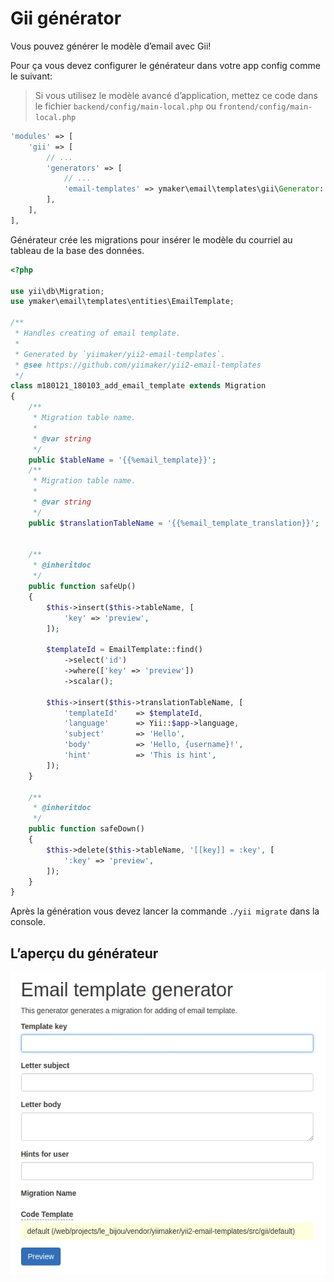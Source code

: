 Gii générator
=============

Vous pouvez générer le modèle d’email avec Gii!

Pour ça vous devez configurer le générateur dans votre app config comme le suivant:

> Si vous utilisez le modèle avancé d’application, mettez ce code dans le fichier `backend/config/main-local.php`
> ou `frontend/config/main-local.php`

```php
'modules' => [
    'gii' => [
        // ...
        'generators' => [
            // ...
            'email-templates' => ymaker\email\templates\gii\Generator::class,
        ],
    ],
],
```

Générateur crée les migrations pour insérer le modèle du courriel au tableau de la base des données.

```php
<?php

use yii\db\Migration;
use ymaker\email\templates\entities\EmailTemplate;

/**
 * Handles creating of email template.
 *
 * Generated by `yiimaker/yii2-email-templates`.
 * @see https://github.com/yiimaker/yii2-email-templates
 */
class m180121_180103_add_email_template extends Migration
{
    /**
     * Migration table name.
     *
     * @var string
     */
    public $tableName = '{{%email_template}}';
    /**
     * Migration table name.
     *
     * @var string
     */
    public $translationTableName = '{{%email_template_translation}}';


    /**
     * @inheritdoc
     */
    public function safeUp()
    {
        $this->insert($this->tableName, [
            'key' => 'preview',
        ]);

        $templateId = EmailTemplate::find()
            ->select('id')
            ->where(['key' => 'preview'])
            ->scalar();

        $this->insert($this->translationTableName, [
            'templateId'    => $templateId,
            'language'      => Yii::$app->language,
            'subject'       => 'Hello',
            'body'          => 'Hello, {username}!',
            'hint'          => 'This is hint',
        ]);
    }

    /**
     * @inheritdoc
     */
    public function safeDown()
    {
        $this->delete($this->tableName, '[[key]] = :key', [
            ':key' => 'preview',
        ]);
    }
}
```

Après la génération vous devez lancer la commande `./yii migrate` dans la console.

## L’aperçu du générateur

![yii2 email templates](../img/gii.jpg "yii2 email templates")
